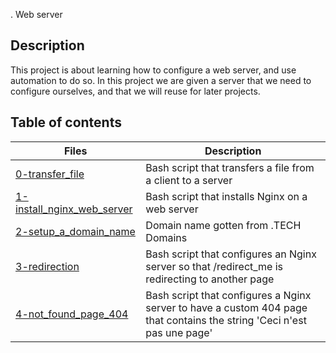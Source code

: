 . Web server

## Description
This project is about learning how to configure a web server, and use automation to do so.
In this project we are given a server that we need to configure ourselves, and that we will reuse for later projects.

## Table of contents
Files | Description
----- | -----------
[0-transfer_file](./0-transfer_file) | Bash script that transfers a file from a client to a server
[1-install_nginx_web_server](./1-install_nginx_web_server) | Bash script that installs Nginx on a web server
[2-setup_a_domain_name](./2-setup_a_domain_name) | Domain name gotten from .TECH Domains
[3-redirection](./3-redirection) | Bash script that configures an Nginx server so that /redirect_me is redirecting to another page
[4-not_found_page_404](./4-not_found_page_404) | Bash script that configures a Nginx server to have a custom 404 page that contains the string 'Ceci n'est pas une page'

